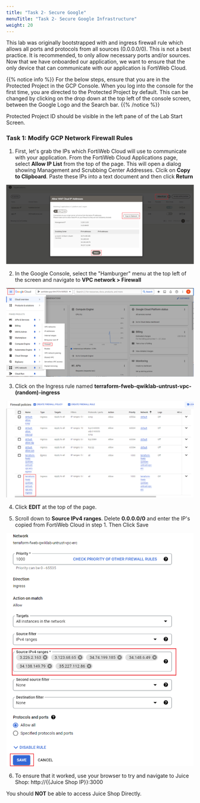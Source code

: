 ```yaml
---
title: "Task 2- Secure Google"
menuTitle: "Task 2- Secure Google Infrastructure"
weight: 20
---
```


This lab was originally bootstrapped with and ingress firewall rule which allows all ports and protocols from all sources (0.0.0.0/0).  This is not a best practice.  It is recommended, to only allow necessary ports and/or sources.  Now that we have onboarded our application, we want to ensure that the only device that can communicate with our application is FortiWeb Cloud.

{{% notice info %}}
For the below steps, ensure that you are in the Protected Project in the GCP Console.  When you log into the console for the first time, you are directed to the Protected Project by default.  This can be changed by clicking on the drop down at the top left of the console screen, between the Google Logo and the Search bar.
{{% /notice %}}

Protected Project ID should be visible in the left pane of of the Lab Start Screen.

### Task 1: Modify GCP Network Firewall Rules

1. First, let's grab the IPs which FortiWeb Cloud will use to communicate with your application. From the FortiWeb Cloud Applications page, select **Allow IP List** from the top of the page.  This will open a dialog showing Management and Scrubbing Center Addresses.  Clcik on **Copy to Clipboard**.  Paste these IPs into a text document and then click **Return**

![WAF-IP](waf-ip.png)

2. In the Google Console, select the "Hamburger" menu at the top left of the screen and navigate to **VPC network > Firewall**

![Hamburger](hamburger.png)

3. Click on the Ingress rule named **terraform-fweb-qwiklab-untrust-vpc-(random)-ingress**

![G-POL](g-pol.png)

4. Click **EDIT** at the top of the page.

5. Scroll down to **Source IPv4 ranges**.  Delete **0.0.0.0/0** and enter the IP's copied from FortiWeb Cloud in step 1.  Then Click Save

![ED-FW](ed-fw.png)

6. To ensure that it worked, use your browser to try and navigate to Juice Shop: http://{{Juice Shop IP}}:3000

You should **NOT** be able to access Juice Shop Directly.